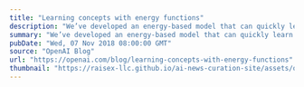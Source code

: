 ```yaml
---
title: "Learning concepts with energy functions"
description: "We’ve developed an energy-based model that can quickly learn to identify and generate instances of concepts, such as near, above, between, closest, and furthest, expressed as sets of 2d points. Our model learns these concepts after only five demonstrations. We also show cross-domain transfer: we use concepts learned in a 2d particle environment to solve tasks on a 3-dimensional physics-based robot."
summary: "We’ve developed an energy-based model that can quickly learn to identify and generate instances of concepts, such as near, above, between, closest, and furthest, expressed as sets of 2d points. Our model learns these concepts after only five demonstrations. We also show cross-domain transfer: we use concepts learned in a 2d particle environment to solve tasks on a 3-dimensional physics-based robot."
pubDate: "Wed, 07 Nov 2018 08:00:00 GMT"
source: "OpenAI Blog"
url: "https://openai.com/blog/learning-concepts-with-energy-functions"
thumbnail: "https://raisex-llc.github.io/ai-news-curation-site/assets/openai_logo.png"
---
```


